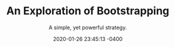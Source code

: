 ---
layout: post
title: "An Exploration of Bootstrapping"
subtitle: "A simple, yet powerful strategy."
date: 2020-01-26 23:45:13 -0400
background: '/img/posts/bootstrap-expl.jpg'
---
